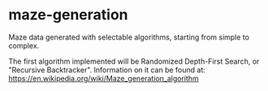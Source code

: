 # maze-generation
Maze data generated with selectable algorithms, starting from simple to complex.

The first algorithm implemented will be Randomized Depth-First Search, or "Recursive Backtracker".
Information on it can be found at: https://en.wikipedia.org/wiki/Maze_generation_algorithm
